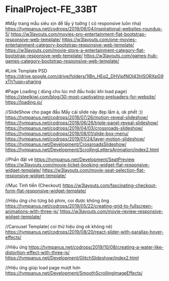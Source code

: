 # FinalProject-FE_33BT
#Mấy trang mẫu siêu xịn để lấy ý tưởng ( có responsive luôn nha)
https://tympanus.net/codrops/2019/06/04/inspirational-websites-roundup-5/
https://w3layouts.com/movies-pro-entertainment-flat-bootstrap-responsive-web-template/
https://w3layouts.com/one-movies-entertainment-category-bootstrap-responsive-web-template/
https://w3layouts.com/movie-store-a-entertainment-category-flat-bootstrap-responsive-web-template/
https://w3layouts.com/games-hub-games-category-bootstrap-responsive-web-template/

#Link Template PSD
https://drive.google.com/drive/folders/1IBn_HEq2_DHVipfNOI43hISORXpG9xTh?usp=sharing

#Page Loading ( dùng cho lúc mở đầu hoặc khi load page)
https://steelkiwi.com/blog/30-most-captivating-preloaders-for-website/
https://loading.io/

//SlideShow cho page đầu
Mấy cái slide này đẹp lắm á, ok phết :))
https://tympanus.net/codrops/2018/07/26/motion-reveal-slideshow/
https://tympanus.net/codrops/2018/06/26/triple-panel-reveal-slideshow/
https://tympanus.net/codrops/2019/04/03/crossroads-slideshow/
https://tympanus.net/codrops/2018/08/01/slide-box-menu/
https://tympanus.net/codrops/2019/01/24/layer-motion-slideshow/
https://tympanus.net/Development/CrossroadsSlideshow/
https://tympanus.net/Development/ScrollingLettersAnimation/index2.html

//Phần đặt vé
https://tympanus.net/Development/SeatPreview
https://w3layouts.com/movie-ticket-booking-widget-flat-responsive-widget-template/
https://w3layouts.com/movie-seat-selection-flat-responsive-widget-template/

//Mục Tính tiền (Checkout)
https://w3layouts.com/fascinating-checkout-form-flat-responsive-widget-template/

//Hiệu ứng cho từng bộ phim, coi được không ông
https://tympanus.net/codrops/2019/05/22/creating-grid-to-fullscreen-animations-with-three-js/
https://w3layouts.com/movie-review-responsive-widget-template/

//Carousel Template( coi thử hiệu ứng ok không nè)
https://tympanus.net/codrops/2019/08/20/react-slider-with-parallax-hover-effects/

//Hiệu ứng
https://tympanus.net/codrops/2019/10/08/creating-a-water-like-distortion-effect-with-three-js/
https://tympanus.net/Development/GlitchSlideshow/index2.html

//Hiệu ứng giúp load page mượt hơn
https://tympanus.net/Development/SmoothScrollingImageEffects/
